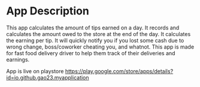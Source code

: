 # App Description 
This app calculates the amount of tips earned on a day.
It records and calculates the amount owed to the store at the end of the day.
It calculates the earning per tip.
It will quickly notify you if you lost some cash due to wrong change, boss/coworker cheating you, and whatnot.
This app is made for fast food delivery driver to help them track of their deliveries and earnings.

App is live on playstore 
https://play.google.com/store/apps/details?id=io.github.gao23.myapplication



